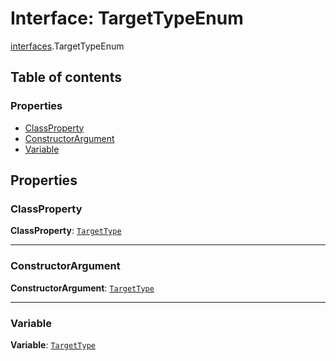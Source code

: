 # Interface: TargetTypeEnum

[interfaces](/auto-docs/fixed-layout-editor/modules/interfaces.md).TargetTypeEnum

## Table of contents

### Properties

* [ClassProperty](/auto-docs/fixed-layout-editor/interfaces/interfaces.TargetTypeEnum.md#classproperty)
* [ConstructorArgument](/auto-docs/fixed-layout-editor/interfaces/interfaces.TargetTypeEnum.md#constructorargument)
* [Variable](/auto-docs/fixed-layout-editor/interfaces/interfaces.TargetTypeEnum.md#variable)

## Properties

### ClassProperty

**ClassProperty**: [`TargetType`](/auto-docs/fixed-layout-editor/types/interfaces.TargetType.md)

***

### ConstructorArgument

**ConstructorArgument**: [`TargetType`](/auto-docs/fixed-layout-editor/types/interfaces.TargetType.md)

***

### Variable

**Variable**: [`TargetType`](/auto-docs/fixed-layout-editor/types/interfaces.TargetType.md)
